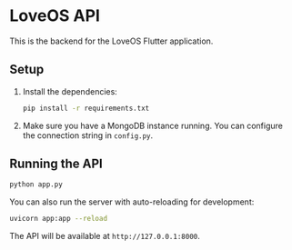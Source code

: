 # LoveOS API

This is the backend for the LoveOS Flutter application.

## Setup

1.  Install the dependencies:
    ```bash
    pip install -r requirements.txt
    ```

2.  Make sure you have a MongoDB instance running. You can configure the connection string in `config.py`.

## Running the API

```bash
python app.py
```

You can also run the server with auto-reloading for development:
```bash
uvicorn app:app --reload
```

The API will be available at `http://127.0.0.1:8000`.
